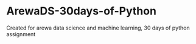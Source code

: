 # ArewaDS-30days-of-Python
Created for arewa data science and machine learning, 30 days of python assignment
